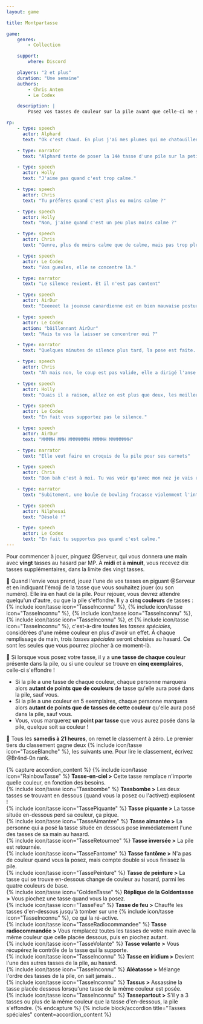 ```yaml
---
layout: game

title: Montpartasse

game:
    genres:
        - Collection

    support:
        where: Discord

    players: "2 et plus"
    duration: "Une semaine"
    authors:
        - Chris Antem
        - Le Codex

    description: |
        Posez vos tasses de couleur sur la pile avant que celle-ci ne s'effondre dans de mystérieuses circonstances...

rp:
    - type: speech
      actor: Alphard
      text: "Ok c'est chaud. En plus j'ai mes plumes qui me chatouillent."

    - type: narrator
      text: "Alphard tente de poser la 14è tasse d'une pile sur la petite table. Silence, tension et parquet dans la salle."

    - type: speech
      actor: Holly
      text: "J'aime pas quand c'est trop calme."

    - type: speech
      actor: Chris
      text: "Tu préfères quand c'est plus ou moins calme ?"

    - type: speech
      actor: Holly
      text: "Non, j'aime quand c'est un peu plus moins calme ?"

    - type: speech
      actor: Chris
      text: "Genre, plus de moins calme que de calme, mais pas trop plus non plus ?"

    - type: speech
      actor: Le Codex
      text: "Vos gueules, elle se concentre là."

    - type: narrator
      text: "Le silence revient. Et il n'est pas content"

    - type: speech
      actor: AirDur
      text: "Eeeeeet la joueuse canardienne est en bien mauvaise posture ahlalalalala... Ses adversaires tentent de la déstabiliser mais elle tient le coup, elle le tient ! Va-t-elle réussir l'exploit à poser une Lgbtasse, synonyme de victoire dans ce championnat départemental de pile de tasses de Seine-et-MMH"

    - type: speech
      actor: Le Codex
      action: "bâillonnant AirDur"
      text: "Mais tu vas la laisser se concentrer oui ?"

    - type: narrator
      text: "Quelques minutes de silence plus tard, la pose est faite. Sans clou, ni vis"

    - type: speech
      actor: Chris
      text: "Ah mais non, le coup est pas valide, elle a dirigé l'anse à 225°, c'est un multiple de cinq du coup ça compte pas..."

    - type: speech
      actor: Holly
      text: "Ouais il a raison, allez on est plus que deux, les meilleurs."

    - type: speech
      actor: Le Codex
      text: "En fait vous supportez pas le silence."

    - type: speech
      actor: AirDur
      text: "MMMMH MMH MMMMMMMH MMMMH MMMMMMMH"

    - type: narrator
      text: "Elle veut faire un croquis de la pile pour ses carnets"

    - type: speech
      actor: Chris
      text: "Bon bah c'est à moi. Tu vas voir qu'avec mon nez je vais rien voir venir et tout va se ramasser... J'ai les boules d'avance."

    - type: narrator
      text: "Subitement, une boule de bowling fracasse violemment l'intégralité de la pile. Aucune survivante."

    - type: speech
      actor: Nilphesai
      text: "Désolé !"

    - type: speech
      actor: Le Codex
      text: "En fait tu supportes pas quand c'est calme."
---
```


Pour commencer à jouer, pinguez @Serveur, qui vous donnera une main avec **vingt** tasses au hasard par MP. À **midi** et à **minuit**, vous recevez dix tasses supplémentaires, dans la limite des vingt tasses.

🔋 Quand l'envie vous prend, jouez l'une de vos tasses en piguant @Serveur et en indiquant l'émoji de la tasse que vous souhaitez jouer (ou son numéro). Elle ira en haut de la pile. Pour rejouer, vous devrez attendre quelqu'un d'autre, ou que la pile s'effondre.
Il y a **cinq couleurs** de tasses : {% include icon/tasse icon="TasseInconnu" %}, {% include icon/tasse icon="TasseInconnu" %}, {% include icon/tasse icon="TasseInconnu" %}, {% include icon/tasse icon="TasseInconnu" %}, et {% include icon/tasse icon="TasseInconnu" %}, c'est-à-dire toutes les _tasses spéciales_, considérées d'une même couleur en plus d'avoir un effet.
À chaque remplissage de main, trois _tasses spéciales_ seront choisies au hasard. Ce sont les seules que vous pourrez piocher à ce moment-là.

🎳 Si lorsque vous posez votre tasse, il y a **une tasse de chaque couleur** présente dans la pile, ou si une couleur se trouve en **cinq exemplaires**, celle-ci s'effondre !
- Si la pile a une tasse de chaque couleur, chaque personne marquera alors **autant de points que de couleurs** de tasse qu'elle aura posé dans la pile, sauf vous.
- Si la pile a une couleur en 5 exemplaires, chaque personne marquera alors **autant de points que de tasses de cette couleur** qu'elle aura posé dans la pile, sauf vous.
- Vous, vous marquerez **un point par tasse** que vous aurez posée dans la pile, quelque soit sa couleur !

📅 Tous les **samedis à 21 heures**, on remet le classement à zéro. Le premier tiers du classement gagne deux {% include icon/tasse icon="TasseBlanche" %}, les suivants une. Pour lire le classement, écrivez @Br4nd-0n rank.


{% capture accordion_content %}
{% include icon/tasse icon="RainbowTasse" %} **Tasse-en-ciel >** Cette tasse remplace n'importe quelle couleur, en fonction des besoins.  
{% include icon/tasse icon="Tassbombe" %} **Tassbombe >** Les deux tasses se trouvant en dessous (quand vous la posez ou l'activez) explosent !  
{% include icon/tasse icon="TassePiquante" %} **Tasse piquante >** La tasse située en-dessous perd sa couleur, ça pique.  
{% include icon/tasse icon="TasseAimantee" %} **Tasse aimantée >** La personne qui a posé la tasse située en dessous pose immédiatement l'une des tasses de sa main au hasard.  
{% include icon/tasse icon="TasseRetournee" %} **Tasse inversée >** La pile est retournée.  
{% include icon/tasse icon="TasseFantome" %} **Tasse fantôme >** N'a pas de couleur quand vous la posez, mais compte double si vous finissez la pile.  
{% include icon/tasse icon="TassePeinture" %} **Tasse de peinture >** La tasse qui se trouve en-dessous change de couleur au hasard, parmi les quatre couleurs de base.  
{% include icon/tasse icon="GoldenTasse" %} **Réplique de la Goldentasse >** Vous piochez une tasse quand vous la posez.  
{% include icon/tasse icon="TasseFeu" %} **Tasse de feu >** Chauffe les tasses d'en-dessous jusqu'à tomber sur une {% include icon/tasse icon="TasseInconnu" %}, ce qui la ré-active.  
{% include icon/tasse icon="TasseRadiocommandee" %} **Tasse radiocommandée >** Vous remplacez toutes les tasses de votre main avec la même couleur que celle placée dessous, puis en piochez autant.  
{% include icon/tasse icon="TasseVolante" %} **Tasse volante >** Vous récupérez le contrôle de la tasse qui la supporte.  
{% include icon/tasse icon="TasseInconnu" %} **Tasse en iridium >** Devient l'une des autres tasses de la pile, au hasard.  
{% include icon/tasse icon="TasseInconnu" %} **Aléatasse >** Mélange l'ordre des tasses de la pile, on sait jamais...  
{% include icon/tasse icon="TasseInconnu" %} **Tassus >**  Assassine la tasse placée dessous lorsqu'une tasse de la même couleur est posée.  
{% include icon/tasse icon="TasseInconnu" %} **Tassepartout >** S'il y a 3 tasses ou plus de la même couleur que la tasse d'en-dessous, la pile s'effondre.
{% endcapture %}
{% include block/accordion title="Tasses spéciales" content=accordion_content %}
